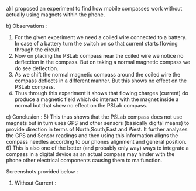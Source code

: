 a) I proposed an experiment to find how mobile compasses work without actually using magnets within the phone.

b) Observations :
1) For the given experiment we need a coiled wire connected to a battery. In case of a battery turn the switch on so that current starts flowing through the circuit.
2) Now on placing the PSLab compass near the coiled wire we notice no deflection in the compass. But on taking a normal magnetic compass we do see deflection.
3) As we shift the normal magnetic compass around the coiled wire the compass deflects in a different manner. But this shows no effect on the PSLab compass.
4) Thus through this experiment it shows that flowing charges (current) do produce a magnetic field which do interact with the magnet inside a normal but that show no effect on the PSLab compass.

c) Conclusion :
5) This thus shows that the PSLab compass does not use magnets but in turn uses GPS and other sensors (basically digital means) to provide direction in terms of North,South,East and West. It further analyses the GPS and Sensor readings and then using this information aligns the compass needles according to our phones alignment and general position.
6) This is also one of the better (and probably only way) ways to integrate a compass in a digital device as an actual compass may hinder with the phone other electrical components causing them to malfunction.

Screenshots provided below :
1) Without Current : 
